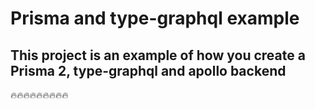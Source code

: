# Prisma and type-graphql example

## This project is an example of how you create a Prisma 2, type-graphql and apollo backend

🔥🔥🔥🔥🔥🔥🔥🔥🔥
